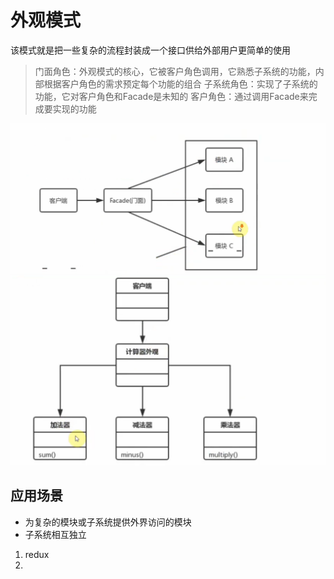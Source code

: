 # 外观模式

该模式就是把一些复杂的流程封装成一个接口供给外部用户更简单的使用

> 门面角色：外观模式的核心，它被客户角色调用，它熟悉子系统的功能，内部根据客户角色的需求预定每个功能的组合
> 子系统角色：实现了子系统的功能，它对客户角色和Facade是未知的
> 客户角色：通过调用Facade来完成要实现的功能

![外观模式图](./images/外观模式图.png)
![外观模式类图](./images/外观模式类图.png)

## 应用场景
 
 * 为复杂的模块或子系统提供外界访问的模块
 * 子系统相互独立

 1. redux
 2. 